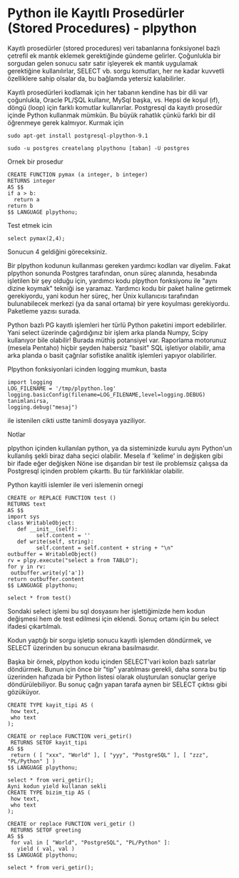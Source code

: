 # Python ile Kayıtlı Prosedürler (Stored Procedures) - plpython

Kayıtlı prosedürler (stored procedures) veri tabanlarına fonksiyonel
bazlı çetrefil ek mantık eklemek gerektiğinde gündeme
gelirler. Çoğunlukla bir sorgudan gelen sonucu satır satır işleyerek
ek mantık uygulamak gerektiğine kullanılırlar, SELECT vb. sorgu
komutları, her ne kadar kuvvetli özelliklere sahip olsalar da, bu
bağlamda yetersiz kalabilirler.

Kayıtlı prosedürleri kodlamak için her tabanın kendine has bir dili
var çoğunlukla, Oracle PL/ŞQL kullanır, MySql başka, vs. Hepsi de
koşul (ıf), döngü (loop) için farklı komutlar kullanırlar. Postgresql
da kayıtlı prosedür içinde Python kullanmak mümkün. Bu büyük rahatlık
çünkü farklı bir dil öğrenmeye gerek kalmıyor. Kurmak için

```
sudo apt-get install postgresql-plpython-9.1

sudo -u postgres createlang plpythonu [taban] -U postgres
```

Ornek bir prosedur

```
CREATE FUNCTION pymax (a integer, b integer)
RETURNS integer
AS $$
if a > b:
  return a
return b
$$ LANGUAGE plpythonu;
```

Test etmek icin

```
select pymax(2,4);
```

Sonucun 4 geldiğini göreceksiniz.

Bir plpython kodunun kullanması gereken yardımcı kodları var
diyelim. Fakat plpython sonunda Postgres tarafından, onun süreç
alanında, hesabında işletilen bir şey olduğu için, yardımcı kodu
plpython fonksiyonu ile "aynı dizine koymak" tekniği ise
yaramaz. Yardımcı kodu bir paket haline getirmek gerekiyordu, yani
kodun her süreç, her Ünix kullanıcısı tarafından bulunabilecek merkezi
(ya da sanal ortama) bir yere koyulması gerekiyordu. Paketleme
yazısı surada.

Python bazlı PG kayıtlı işlemleri her türlü Python paketini import
edebilirler. Yani select üzerinde çağırdığınız bir işlem arka planda
Numpy, Scipy kullanıyor bile olabilir! Burada müthiş potansiyel
var. Raporlama motorunuz (mesela Pentaho) hiçbir şeyden habersiz
"basit" SQL işletiyor olabilir, ama arka planda o basit çağrılar
sofistike analitik işlemleri yapıyor olabilirler.

Plpython fonksiyonlari icinden logging mumkun, basta

```
import logging
LOG_FILENAME = '/tmp/plpython.log'
logging.basicConfig(filename=LOG_FILENAME,level=logging.DEBUG)
tanimlanirsa,
logging.debug("mesaj")
```

ile istenilen cikti ustte tanimli dosyaya yaziliyor.

Notlar

plpython içinden kullanılan python, ya da sisteminizde kurulu aynı
Python'un kullanılış şekli biraz daha seçici olabilir. Mesela ıf
'kelime' in değişken gibi bir ifade eğer değişken Nöne ise dışarıdan
bir test ile problemsiz çalışsa da Postgresql içinden problem
çıkarttı. Bu tür farklılıklar olabilir.

Python kayitli islemler ile veri islemenin ornegi

```
CREATE or REPLACE FUNCTION test ()
RETURNS text
AS $$
import sys
class WritableObject:
   def __init__(self):
         self.content = ''
   def write(self, string):
         self.content = self.content + string + "\n"
outbuffer = WritableObject()
rv = plpy.execute("select a from TABLO");
for y in rv:
 outbuffer.write(y['a'])
return outbuffer.content
$$ LANGUAGE plpythonu;
```

```
select * from test()
```

Sondaki select işlemi bu sql dosyasını her işlettiğimizde hem kodun
değişmesi hem de test edilmesi için eklendi. Sonuç ortamı için bu
select ifadesi çıkartılmalı.

Kodun yaptığı bir sorgu işletip sonucu kayıtlı işlemden döndürmek, ve
SELECT üzerinden bu sonucun ekrana basılmasıdır.

Başka bir örnek, plpython kodu içinden SELECT'vari kolon bazlı
satırlar döndürmek. Bunun için önce bir "tip" yaratılması gerekli,
daha sonra bu tip üzerinden hafızada bir Python listesi olarak
oluşturulan sonuçlar geriye döndürülebiliyor. Bu sonuç çağrı yapan
tarafa aynen bir SELECT çıktısı gibi gözüküyor.

```
CREATE TYPE kayit_tipi AS (
 how text,
 who text
);

CREATE or replace FUNCTION veri_getir()
 RETURNS SETOF kayit_tipi
AS $$
 return ( [ "xxx", "World" ], [ "yyy", "PostgreSQL" ], [ "zzz", "PL/Python" ] )
$$ LANGUAGE plpythonu;

select * from veri_getir();
Ayni kodun yield kullanan sekli
CREATE TYPE bizim_tip AS (
 how text,
 who text
);

CREATE or replace FUNCTION veri_getir ()
 RETURNS SETOF greeting
AS $$
 for val in [ "World", "PostgreSQL", "PL/Python" ]:
   yield ( val, val )
$$ LANGUAGE plpythonu;

select * from veri_getir();
```





